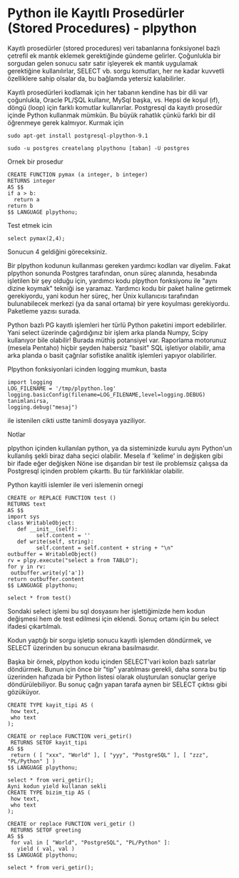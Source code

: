 # Python ile Kayıtlı Prosedürler (Stored Procedures) - plpython

Kayıtlı prosedürler (stored procedures) veri tabanlarına fonksiyonel
bazlı çetrefil ek mantık eklemek gerektiğinde gündeme
gelirler. Çoğunlukla bir sorgudan gelen sonucu satır satır işleyerek
ek mantık uygulamak gerektiğine kullanılırlar, SELECT vb. sorgu
komutları, her ne kadar kuvvetli özelliklere sahip olsalar da, bu
bağlamda yetersiz kalabilirler.

Kayıtlı prosedürleri kodlamak için her tabanın kendine has bir dili
var çoğunlukla, Oracle PL/ŞQL kullanır, MySql başka, vs. Hepsi de
koşul (ıf), döngü (loop) için farklı komutlar kullanırlar. Postgresql
da kayıtlı prosedür içinde Python kullanmak mümkün. Bu büyük rahatlık
çünkü farklı bir dil öğrenmeye gerek kalmıyor. Kurmak için

```
sudo apt-get install postgresql-plpython-9.1

sudo -u postgres createlang plpythonu [taban] -U postgres
```

Ornek bir prosedur

```
CREATE FUNCTION pymax (a integer, b integer)
RETURNS integer
AS $$
if a > b:
  return a
return b
$$ LANGUAGE plpythonu;
```

Test etmek icin

```
select pymax(2,4);
```

Sonucun 4 geldiğini göreceksiniz.

Bir plpython kodunun kullanması gereken yardımcı kodları var
diyelim. Fakat plpython sonunda Postgres tarafından, onun süreç
alanında, hesabında işletilen bir şey olduğu için, yardımcı kodu
plpython fonksiyonu ile "aynı dizine koymak" tekniği ise
yaramaz. Yardımcı kodu bir paket haline getirmek gerekiyordu, yani
kodun her süreç, her Ünix kullanıcısı tarafından bulunabilecek merkezi
(ya da sanal ortama) bir yere koyulması gerekiyordu. Paketleme
yazısı surada.

Python bazlı PG kayıtlı işlemleri her türlü Python paketini import
edebilirler. Yani select üzerinde çağırdığınız bir işlem arka planda
Numpy, Scipy kullanıyor bile olabilir! Burada müthiş potansiyel
var. Raporlama motorunuz (mesela Pentaho) hiçbir şeyden habersiz
"basit" SQL işletiyor olabilir, ama arka planda o basit çağrılar
sofistike analitik işlemleri yapıyor olabilirler.

Plpython fonksiyonlari icinden logging mumkun, basta

```
import logging
LOG_FILENAME = '/tmp/plpython.log'
logging.basicConfig(filename=LOG_FILENAME,level=logging.DEBUG)
tanimlanirsa,
logging.debug("mesaj")
```

ile istenilen cikti ustte tanimli dosyaya yaziliyor.

Notlar

plpython içinden kullanılan python, ya da sisteminizde kurulu aynı
Python'un kullanılış şekli biraz daha seçici olabilir. Mesela ıf
'kelime' in değişken gibi bir ifade eğer değişken Nöne ise dışarıdan
bir test ile problemsiz çalışsa da Postgresql içinden problem
çıkarttı. Bu tür farklılıklar olabilir.

Python kayitli islemler ile veri islemenin ornegi

```
CREATE or REPLACE FUNCTION test ()
RETURNS text
AS $$
import sys
class WritableObject:
   def __init__(self):
         self.content = ''
   def write(self, string):
         self.content = self.content + string + "\n"
outbuffer = WritableObject()
rv = plpy.execute("select a from TABLO");
for y in rv:
 outbuffer.write(y['a'])
return outbuffer.content
$$ LANGUAGE plpythonu;
```

```
select * from test()
```

Sondaki select işlemi bu sql dosyasını her işlettiğimizde hem kodun
değişmesi hem de test edilmesi için eklendi. Sonuç ortamı için bu
select ifadesi çıkartılmalı.

Kodun yaptığı bir sorgu işletip sonucu kayıtlı işlemden döndürmek, ve
SELECT üzerinden bu sonucun ekrana basılmasıdır.

Başka bir örnek, plpython kodu içinden SELECT'vari kolon bazlı
satırlar döndürmek. Bunun için önce bir "tip" yaratılması gerekli,
daha sonra bu tip üzerinden hafızada bir Python listesi olarak
oluşturulan sonuçlar geriye döndürülebiliyor. Bu sonuç çağrı yapan
tarafa aynen bir SELECT çıktısı gibi gözüküyor.

```
CREATE TYPE kayit_tipi AS (
 how text,
 who text
);

CREATE or replace FUNCTION veri_getir()
 RETURNS SETOF kayit_tipi
AS $$
 return ( [ "xxx", "World" ], [ "yyy", "PostgreSQL" ], [ "zzz", "PL/Python" ] )
$$ LANGUAGE plpythonu;

select * from veri_getir();
Ayni kodun yield kullanan sekli
CREATE TYPE bizim_tip AS (
 how text,
 who text
);

CREATE or replace FUNCTION veri_getir ()
 RETURNS SETOF greeting
AS $$
 for val in [ "World", "PostgreSQL", "PL/Python" ]:
   yield ( val, val )
$$ LANGUAGE plpythonu;

select * from veri_getir();
```





